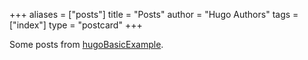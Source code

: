 +++
aliases = ["posts"]
title = "Posts"
author = "Hugo Authors"
tags = ["index"]
type = "postcard"
+++

Some posts from [hugoBasicExample](https://github.com/gohugoio/hugoBasicExample).
